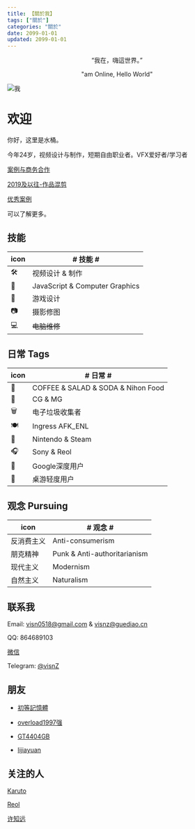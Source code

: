 ```yaml
---
title: 【關於我】
tags: ["關於"]
categories: "關於"
date: 2099-01-01
updated: 2099-01-01
---
```



<p style="text-align:center">“我在，嗨這世界。”</p>

<p style="text-align:center">"am Online, Hello World"</p>

<!--more-->
![我](/asset/config/avatar.jpg)
# 欢迎

你好，这里是水桶。

今年24岁，视频设计与制作，短期自由职业者。VFX爱好者/学习者

[案例与商务合作](https://v.guediao.top/post/%E5%BD%B1%E8%A7%86/business/index.html)

[2019及以往-作品混剪](https://v.guediao.top/post/%E8%A7%86%E9%A2%91%E4%BD%9C%E5%93%81/my2019/index.html)

[优秀案例](https://v.guediao.top/post/%E8%A7%86%E9%A2%91%E4%BD%9C%E5%93%81/watchdogs2/index.html)

可以了解更多。

## 技能 

|icon|\# 技能 \# |
|-|-|
|🛠|视频设计 & 制作|
|🐋|JavaScript & Computer Graphics|
|🎲|游戏设计|
|📷|摄影修图|
|💻|~~电脑维修~~|

## 日常 Tags

icon|\# 日常 \# 
-|-
🥗|COFFEE & SALAD & SODA & Nihon Food|
💮|CG & MG|
🗑|电子垃圾收集者|
🍽|Ingress AFK_ENL|
🐬|Nintendo & Steam|
🎧|Sony & Reol|
💊|Google深度用户|
🎲|桌游轻度用户|

## 观念 Pursuing

icon|\# 观念 \# 
-|-
反消费主义|Anti-consumerism|
朋克精神|Punk & Anti-authoritarianism|
现代主义|Modernism|
自然主义|Naturalism|

## 联系我

Email: visn0518@gmail.com & visnz@guediao.cn

QQ: 864689103

[微信](/asset/config/wechat.me.jpg)

Telegram: [@visnZ](https://t.me/visnZ)

## 朋友

- [初等記憶體](axionl.github.io)

- [overload1997强](blog.csdn.net/overload1997)

- [GT4404GB](http://gt4404gb.top/)

- [lijiayuan](http://lijiayuan.top/)

## 关注的人

[Karuto](http://karu.me)

[Reol](http://reol.jp/)

[许知远](https://www.wikiwand.com/zh-hant/%E8%AE%B8%E7%9F%A5%E8%BF%9C)

